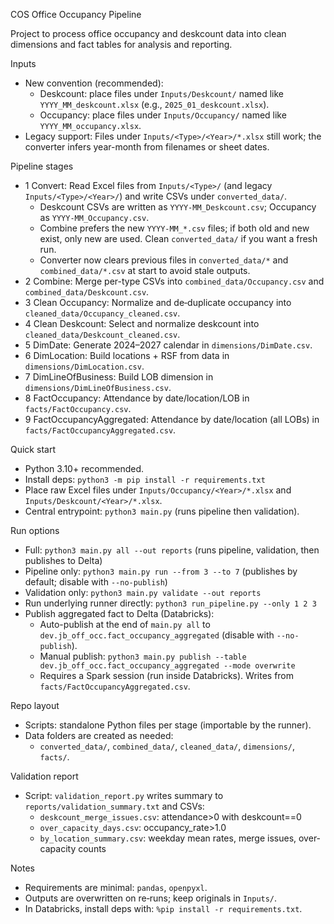 COS Office Occupancy Pipeline

Project to process office occupancy and deskcount data into clean dimensions and fact tables for analysis and reporting.

Inputs
- New convention (recommended):
  - Deskcount: place files under `Inputs/Deskcount/` named like `YYYY_MM_deskcount.xlsx` (e.g., `2025_01_deskcount.xlsx`).
  - Occupancy: place files under `Inputs/Occupancy/` named like `YYYY_MM_occupancy.xlsx`.
- Legacy support: Files under `Inputs/<Type>/<Year>/*.xlsx` still work; the converter infers year-month from filenames or sheet dates.

Pipeline stages
- 1 Convert: Read Excel files from `Inputs/<Type>/` (and legacy `Inputs/<Type>/<Year>/`) and write CSVs under `converted_data/`.
  - Deskcount CSVs are written as `YYYY-MM_Deskcount.csv`; Occupancy as `YYYY-MM_Occupancy.csv`.
  - Combine prefers the new `YYYY-MM_*.csv` files; if both old and new exist, only new are used. Clean `converted_data/` if you want a fresh run.
  - Converter now clears previous files in `converted_data/*` and `combined_data/*.csv` at start to avoid stale outputs.
- 2 Combine: Merge per-type CSVs into `combined_data/Occupancy.csv` and `combined_data/Deskcount.csv`.
- 3 Clean Occupancy: Normalize and de‑duplicate occupancy into `cleaned_data/Occupancy_cleaned.csv`.
- 4 Clean Deskcount: Select and normalize deskcount into `cleaned_data/Deskcount_cleaned.csv`.
- 5 DimDate: Generate 2024–2027 calendar in `dimensions/DimDate.csv`.
- 6 DimLocation: Build locations + RSF from data in `dimensions/DimLocation.csv`.
- 7 DimLineOfBusiness: Build LOB dimension in `dimensions/DimLineOfBusiness.csv`.
- 8 FactOccupancy: Attendance by date/location/LOB in `facts/FactOccupancy.csv`.
- 9 FactOccupancyAggregated: Attendance by date/location (all LOBs) in `facts/FactOccupancyAggregated.csv`.

Quick start
- Python 3.10+ recommended.
- Install deps: `python3 -m pip install -r requirements.txt`
- Place raw Excel files under `Inputs/Occupancy/<Year>/*.xlsx` and `Inputs/Deskcount/<Year>/*.xlsx`.
- Central entrypoint: `python3 main.py` (runs pipeline then validation).

Run options
- Full: `python3 main.py all --out reports` (runs pipeline, validation, then publishes to Delta)
- Pipeline only: `python3 main.py run --from 3 --to 7` (publishes by default; disable with `--no-publish`)
- Validation only: `python3 main.py validate --out reports`
- Run underlying runner directly: `python3 run_pipeline.py --only 1 2 3`
- Publish aggregated fact to Delta (Databricks):
  - Auto-publish at the end of `main.py all` to `dev.jb_off_occ.fact_occupancy_aggregated` (disable with `--no-publish`).
  - Manual publish: `python3 main.py publish --table dev.jb_off_occ.fact_occupancy_aggregated --mode overwrite`
  - Requires a Spark session (run inside Databricks). Writes from `facts/FactOccupancyAggregated.csv`.

Repo layout
- Scripts: standalone Python files per stage (importable by the runner).
- Data folders are created as needed:
  - `converted_data/`, `combined_data/`, `cleaned_data/`, `dimensions/`, `facts/`.

Validation report
- Script: `validation_report.py` writes summary to `reports/validation_summary.txt` and CSVs:
  - `deskcount_merge_issues.csv`: attendance>0 with deskcount==0
  - `over_capacity_days.csv`: occupancy_rate>1.0
  - `by_location_summary.csv`: weekday mean rates, merge issues, over-capacity counts

Notes
- Requirements are minimal: `pandas`, `openpyxl`.
- Outputs are overwritten on re‑runs; keep originals in `Inputs/`.
 - In Databricks, install deps with: `%pip install -r requirements.txt`.
